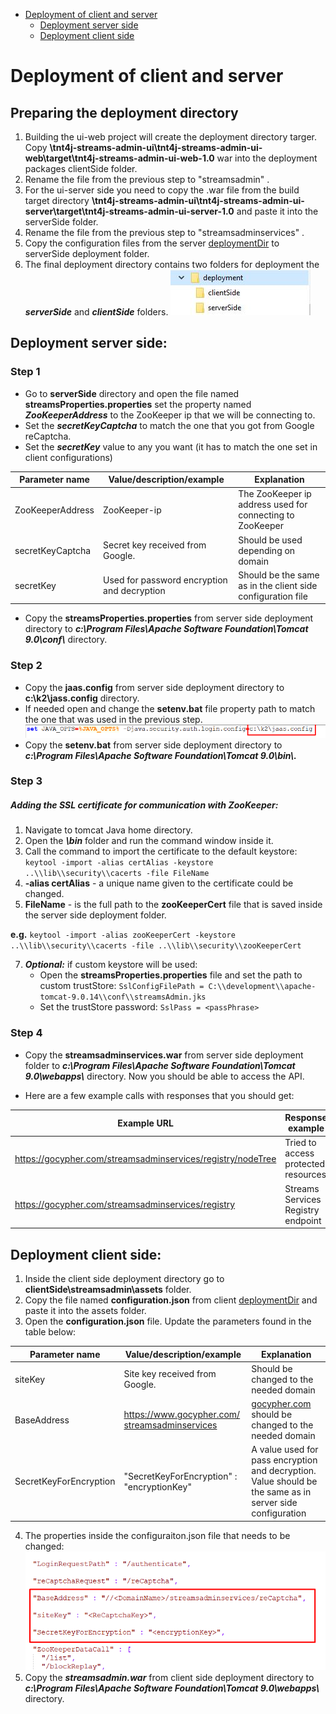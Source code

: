 - [Deployment of client and server](#deployment-of-client-and-server)
  - [Deployment server side](#deployment-server-side)
  - [Deployment client side](#deployment-client-side)

# Deployment of client and server
## Preparing the deployment directory
1. Building the ui-web project will create the deployment directory targer. Copy **\tnt4j-streams-admin-ui\tnt4j-streams-admin-ui-web\target\tnt4j-streams-admin-ui-web-1.0** war into the deployment packages clientSide folder.
2. Rename the file from the previous step to "streamsadmin" .
3. For the ui-server side you need to copy the .war file from the build target directory **\tnt4j-streams-admin-ui\tnt4j-streams-admin-ui-server\target\tnt4j-streams-admin-ui-server-1.0** and paste it into the serverSide folder.
4. Rename the file from the previous step to "streamsadminservices" .
5. Copy the configuration files from the server [deploymentDir](/tnt4j-streams-admin-ui/config/ui-server) to serverSide deployment folder.
6. The final deployment directory contains two folders for deployment the
    ***serverSide*** and ***clientSide*** folders.
![](./serverSide/1.png)
## Deployment server side: 

### Step 1

-   Go to **serverSide** directory and open the file  named **streamsProperties.properties** set the property named ***ZooKeeperAddress*** to the ZooKeeper ip that we will be connecting to.
-   Set the ***secretKeyCaptcha***  to match the one that you got from Google reCaptcha.
-   Set the ***secretKey*** value to any you want (it has to match the one set in client configurations)

|  Parameter name   |   Value/description/example |  Explanation |
| --- | --- | --- |
|  ZooKeeperAddress  |  ZooKeeper-ip   |  The ZooKeeper ip address used for connecting to ZooKeeper|
|  secretKeyCaptcha | Secret key received from Google. | Should be used depending on domain|
| secretKey | Used for password encryption and decryption | Should be the same as in the client side configuration file |

-   Copy the **streamsProperties.properties** from server side deployment directory to ***c:\\Program Files\\Apache Software  Foundation\\Tomcat 9.0\\conf\\*** directory.

### Step 2

-   Copy the **jaas.config** from server side deployment directory 
    to **c:\\k2\\jass.config** directory.
-   If needed open and change the **setenv.bat** file property path to
    match the one that was used in the previous step.
    ![](./serverSide/4.png)
-   Copy the **setenv.bat** from server side deployment directory to
    ***c:\\Program Files\\Apache Software Foundation\\Tomcat
    9.0\\bin\\.***

### Step 3

##### Adding the SSL certificate for communication with ZooKeeper:

1.  Navigate to tomcat Java home directory.
2.  Open the ***\\bin*** folder and run the command window inside it.
3.  Call the command to import the certificate to the default keystore:  
`keytool -import -alias certAlias -keystore ..\\lib\\security\\cacerts -file FileName`
4.  **-alias certAlias** - a unique name given to the certificate could be changed.
5.  **FileName** - is the full path to the **zooKeeperCert** file that is saved inside the server side deployment folder.

 **e.g.**  `keytool -import -alias zooKeeperCert -keystore ..\\lib\\security\\cacerts -file ..\\lib\\security\\zooKeeperCert`
 
7.   ***Optional:*** if custom keystore will be used:
      - Open the **streamsProperties.properties** file and set the path to custom trustStore: 
        `SslConfigFilePath = C:\\development\\apache-tomcat-9.0.14\\conf\\streamsAdmin.jks`
       - Set the trustStore password:
        `SslPass = <passPhrase>`
        
### Step 4 

-   Copy the **streamsadminservices.war** from server side deployment folder to ***c:\\Program Files\\Apache Software Foundation\\Tomcat 9.0\\webapps\\*** directory. Now you should be able to access the API.

- Here are a few example calls with responses that you should get:

| Example URL                           | Response example             |
| --- | --- |
| <https://gocypher.com/streamsadminservices/registry/nodeTree> | Tried to access protected resources |
| <https://gocypher.com/streamsadminservices/registry> | Streams Services Registry endpoint | 

## Deployment client side:

1. Inside the client side deployment directory go to **clientSide\streamsadmin\assets** folder.
2. Copy the file named **configuration.json** from client [deploymentDir](/tnt4j-streams-admin-ui/config/ui-client) and paste it into the assets folder.
3. Open the **configuration.json** file. Update the parameters found in the table below:

| Parameter name | Value/description/example | Explanation           |
| -- | -- | -- |
| siteKey             |  Site key received from Google. |   Should be changed to the needed domain   |
| BaseAddress           | [https://www.gocypher.com/ streamsadminservices](https://gocypher.com/streamsadminservices/reCaptcha) | [gocypher.com](http://gocypher.com/) should be changed to the needed domain |
|SecretKeyForEncryption| "SecretKeyForEncryption" : "encryptionKey" | A value used for pass encryption and decryption. Value should be the same as in server side configuration |
4. The properties inside the configuraiton.json file that needs to be changed:
![](./serverSide/5.png)
5.  Copy the ***streamsadmin.war*** from client side deployment directory to ***c:\\Program Files\\Apache Software Foundation\\Tomcat 9.0\\webapps\\*** directory.